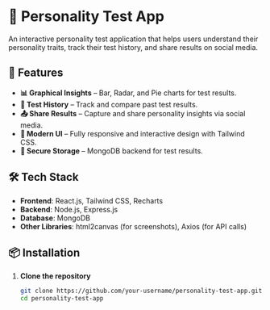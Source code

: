 # 🧠 Personality Test App  

An interactive personality test application that helps users understand their personality traits, track their test history, and share results on social media.  

## 🚀 Features  
- **📊 Graphical Insights** – Bar, Radar, and Pie charts for test results.  
- **📝 Test History** – Track and compare past test results.  
- **📤 Share Results** – Capture and share personality insights via social media.  
- **🎨 Modern UI** – Fully responsive and interactive design with Tailwind CSS.  
- **🔐 Secure Storage** – MongoDB backend for test results.  

## 🛠 Tech Stack  
- **Frontend**: React.js, Tailwind CSS, Recharts  
- **Backend**: Node.js, Express.js  
- **Database**: MongoDB  
- **Other Libraries**: html2canvas (for screenshots), Axios (for API calls)  

## 📦 Installation  
1. **Clone the repository**  
   ```bash
   git clone https://github.com/your-username/personality-test-app.git  
   cd personality-test-app  
